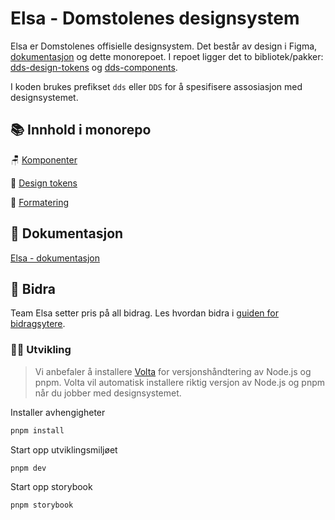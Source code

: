 # Elsa - Domstolenes designsystem

Elsa er Domstolenes offisielle designsystem. Det består av design i Figma, [dokumentasjon](https://design.domstol.no/) og dette monorepoet. I repoet ligger det to bibliotek/pakker: [dds-design-tokens](https://www.npmjs.com/package/@norges-domstoler/dds-design-tokens) og [dds-components](https://www.npmjs.com/package/@norges-domstoler/dds-components).

I koden brukes prefikset `dds` eller `DDS` for å spesifisere assosiasjon med designsystemet.

## 📚 Innhold i monorepo

🪑 [Komponenter](packages/components/README.md)

🎨 [Design tokens](packages/tokens/README.md)

📕 [Formatering](packages/formatting/README.md)

## 📖 Dokumentasjon

[Elsa - dokumentasjon](https://design.domstol.no/)

## 🤝 Bidra

Team Elsa setter pris på all bidrag. Les hvordan bidra i [guiden for bidragsytere](https://design.domstol.no/987b33f71/p/34c962-hvordan-bidra/b/603442).

### 🧑‍💻 Utvikling

> Vi anbefaler å installere [Volta](https://volta.sh/) for versjonshåndtering av Node.js og pnpm.
> Volta vil automatisk installere riktig versjon av Node.js og pnpm når du jobber med designsystemet.

Installer avhengigheter

```bash
pnpm install
```

Start opp utviklingsmiljøet

```bash
pnpm dev
```

Start opp storybook

```bash
pnpm storybook
```
